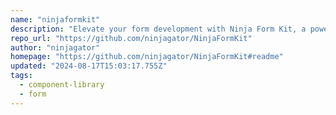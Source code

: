 ```yaml
---
name: "ninjaformkit"
description: "Elevate your form development with Ninja Form Kit, a powerful TypeScript library that seamlessly integrates with your theme. This robust toolkit unifies UI generation and form validation into a single configuration object, streamlining your workflow. Leve"
repo_url: "https://github.com/ninjagator/NinjaFormKit"
author: "ninjagator"
homepage: "https://github.com/ninjagator/NinjaFormKit#readme"
updated: "2024-08-17T15:03:17.755Z"
tags: 
  - component-library
  - form
---
```

